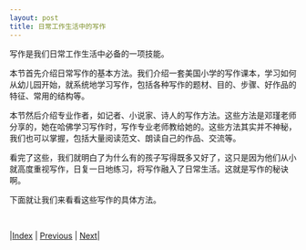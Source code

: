 ```yaml
---
layout: post
title: 日常工作生活中的写作
---
```


写作是我们日常工作生活中必备的一项技能。

本节首先介绍日常写作的基本方法。我们介绍一套美国小学的写作课本，学习如何从幼儿园开始，就系统地学习写作，包括各种写作的题材、目的、步骤、好作品的特征、常用的结构等。

本节然后介绍专业作者，如记者、小说家、诗人的写作方法。这些方法是邓瑾老师分享的，她在哈佛学习写作时，写作专业老师教给她的。这些方法其实并不神秘，我们也可以掌握，包括大量阅读范文、朗读自己的作品、交流等。

看完了这些，我们就明白了为什么有的孩子写得既多又好了，这只是因为他们从小就高度重视写作，日复一日地练习，将写作融入了日常生活。这就是写作的秘诀啊。

下面就让我们来看看这些写作的具体方法。

<br/>

|[Index](../../) | [Previous](0-0-intro) | [Next](1-2-basic)|